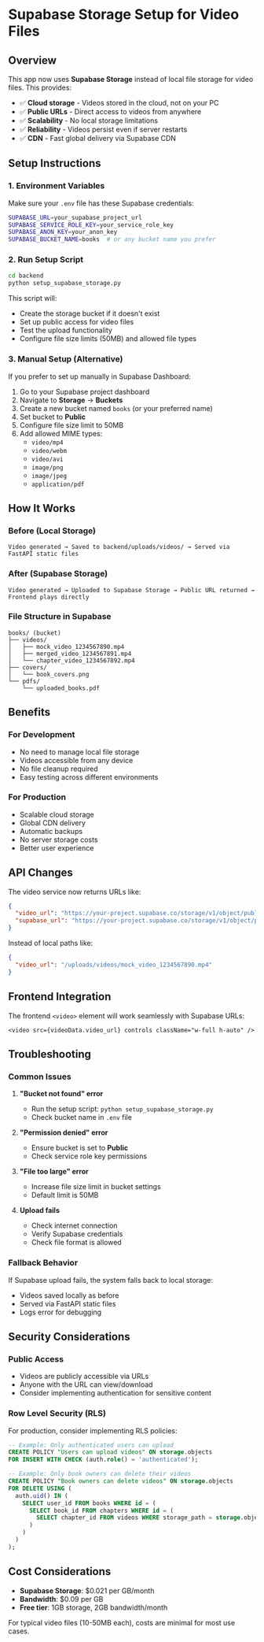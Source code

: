 # Supabase Storage Setup for Video Files

## Overview

This app now uses **Supabase Storage** instead of local file storage for video files. This provides:

- ✅ **Cloud storage** - Videos stored in the cloud, not on your PC
- ✅ **Public URLs** - Direct access to videos from anywhere
- ✅ **Scalability** - No local storage limitations
- ✅ **Reliability** - Videos persist even if server restarts
- ✅ **CDN** - Fast global delivery via Supabase CDN

## Setup Instructions

### 1. Environment Variables

Make sure your `.env` file has these Supabase credentials:

```bash
SUPABASE_URL=your_supabase_project_url
SUPABASE_SERVICE_ROLE_KEY=your_service_role_key
SUPABASE_ANON_KEY=your_anon_key
SUPABASE_BUCKET_NAME=books  # or any bucket name you prefer
```

### 2. Run Setup Script

```bash
cd backend
python setup_supabase_storage.py
```

This script will:

- Create the storage bucket if it doesn't exist
- Set up public access for video files
- Test the upload functionality
- Configure file size limits (50MB) and allowed file types

### 3. Manual Setup (Alternative)

If you prefer to set up manually in Supabase Dashboard:

1. Go to your Supabase project dashboard
2. Navigate to **Storage** → **Buckets**
3. Create a new bucket named `books` (or your preferred name)
4. Set bucket to **Public**
5. Configure file size limit to 50MB
6. Add allowed MIME types:
   - `video/mp4`
   - `video/webm`
   - `video/avi`
   - `image/png`
   - `image/jpeg`
   - `application/pdf`

## How It Works

### Before (Local Storage)

```
Video generated → Saved to backend/uploads/videos/ → Served via FastAPI static files
```

### After (Supabase Storage)

```
Video generated → Uploaded to Supabase Storage → Public URL returned → Frontend plays directly
```

### File Structure in Supabase

```
books/ (bucket)
├── videos/
│   ├── mock_video_1234567890.mp4
│   ├── merged_video_1234567891.mp4
│   └── chapter_video_1234567892.mp4
├── covers/
│   └── book_covers.png
└── pdfs/
    └── uploaded_books.pdf
```

## Benefits

### For Development

- No need to manage local file storage
- Videos accessible from any device
- No file cleanup required
- Easy testing across different environments

### For Production

- Scalable cloud storage
- Global CDN delivery
- Automatic backups
- No server storage costs
- Better user experience

## API Changes

The video service now returns URLs like:

```json
{
  "video_url": "https://your-project.supabase.co/storage/v1/object/public/books/videos/mock_video_1234567890.mp4",
  "supabase_url": "https://your-project.supabase.co/storage/v1/object/public/books/videos/mock_video_1234567890.mp4"
}
```

Instead of local paths like:

```json
{
  "video_url": "/uploads/videos/mock_video_1234567890.mp4"
}
```

## Frontend Integration

The frontend `<video>` element will work seamlessly with Supabase URLs:

```tsx
<video src={videoData.video_url} controls className="w-full h-auto" />
```

## Troubleshooting

### Common Issues

1. **"Bucket not found" error**

   - Run the setup script: `python setup_supabase_storage.py`
   - Check bucket name in `.env` file

2. **"Permission denied" error**

   - Ensure bucket is set to **Public**
   - Check service role key permissions

3. **"File too large" error**

   - Increase file size limit in bucket settings
   - Default limit is 50MB

4. **Upload fails**
   - Check internet connection
   - Verify Supabase credentials
   - Check file format is allowed

### Fallback Behavior

If Supabase upload fails, the system falls back to local storage:

- Videos saved locally as before
- Served via FastAPI static files
- Logs error for debugging

## Security Considerations

### Public Access

- Videos are publicly accessible via URLs
- Anyone with the URL can view/download
- Consider implementing authentication for sensitive content

### Row Level Security (RLS)

For production, consider implementing RLS policies:

```sql
-- Example: Only authenticated users can upload
CREATE POLICY "Users can upload videos" ON storage.objects
FOR INSERT WITH CHECK (auth.role() = 'authenticated');

-- Example: Only book owners can delete their videos
CREATE POLICY "Book owners can delete videos" ON storage.objects
FOR DELETE USING (
  auth.uid() IN (
    SELECT user_id FROM books WHERE id = (
      SELECT book_id FROM chapters WHERE id = (
        SELECT chapter_id FROM videos WHERE storage_path = storage.objects.name
      )
    )
  )
);
```

## Cost Considerations

- **Supabase Storage**: $0.021 per GB/month
- **Bandwidth**: $0.09 per GB
- **Free tier**: 1GB storage, 2GB bandwidth/month

For typical video files (10-50MB each), costs are minimal for most use cases.
